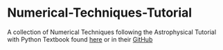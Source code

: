 # Numerical-Techniques-Tutorial

A collection of Numerical Techniques following the Astrophysical Tutorial with Python Textbook found [here](https://zingale.github.io/comp_astro_tutorial/basics/ODEs/ODEs-partI.html)
or in their [GitHub](https://github.com/zingale/comp_astro_tutorial)
